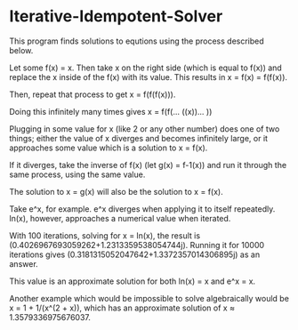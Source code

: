 # Iterative-Idempotent-Solver

This program finds solutions to equtions using the process described below.


Let some f(x) = x. Then take x on the right side (which is equal to f(x)) and replace the x inside of the f(x) with its value.
This results in x = f(x) = f(f(x)).

Then, repeat that process to get x = f(f(f(x))).

Doing this infinitely many times gives x = f(f(... ((x))... ))

Plugging in some value for x (like 2 or any other number) does one of two things; either the value of x diverges and becomes infinitely large, or it approaches some value which is a solution to x = f(x).

If it diverges, take the inverse of f(x) (let g(x) = f-1(x)) and run it through the same process, using the same value.

The solution to x = g(x) will also be the solution to x = f(x).


Take e^x, for example. e^x diverges when applying it to itself repeatedly. ln(x), however, approaches a numerical value when iterated. 

With 100 iterations, solving for x = ln(x), the result is (0.4026967693059262+1.2313359538054744j). Running it for 10000 iterations gives (0.3181315052047642+1.3372357014306895j) as an answer.

This value is an approximate solution for both ln(x) = x and e^x = x.


Another example which would be impossible to solve algebraically would be x = 1 + 1/(x^(2 + x)), which has an approximate solution of x ≈ 1.3579336975676037.

